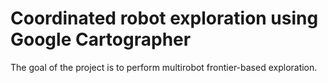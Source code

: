 # Coordinated robot exploration using Google Cartographer

The goal of the project is to perform multirobot frontier-based exploration.


